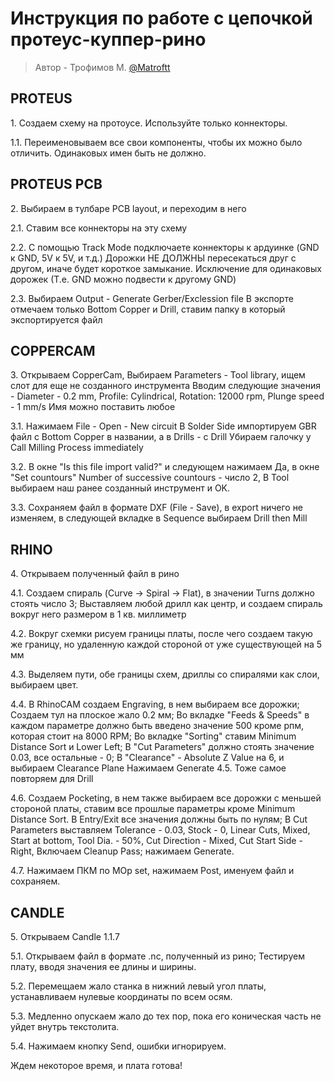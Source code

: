 # Инструкция по работе с цепочкой протеус-куппер-рино

> Автор - Трофимов М. [@Matroftt](https://github.com/Matroftt)


## PROTEUS

1\. Создаем схему на протоусе. Используйте только коннекторы.

1.1\. Переименовываем все свои компоненты, чтобы их можно было отличить. Одинаковых имен быть не должно.

## PROTEUS PCB

2\. Выбираем в тулбаре PCB layout, и переходим в него

2.1\. Ставим все коннекторы на эту схему

2.2\. С помощью Track Mode подключаете коннекторы к ардуинке (GND к GND, 5V к 5V, и т.д.)
     Дорожки НЕ ДОЛЖНЫ пересекаться друг с другом, иначе будет короткое замыкание. 
	Исключение для одинаковых дорожек (Т.е. GND можно подвести к другому GND)
 
2.3\. Выбираем Output - Generate Gerber/Exclession file
     В экспорте отмечаем только Bottom Copper и Drill, ставим папку в который экспортируется файл

## COPPERCAM
  
3\.  Открываем CopperCam, Выбираем Parameters - Tool library, ищем слот для еще не созданного инструмента
    Вводим следующие значения - Diameter - 0.2 mm, Profile: Cylindrical, Rotation: 12000 rpm, Plunge speed - 1 mm/s
    Имя можно поставить любое
    
3.1\. Нажимаем File - Open - New circuit
     В Solder Side импортируем GBR файл с Bottom Copper в названии, а в Drills - с Drill
     Убираем галочку у Call Milling Process immediately
     
3.2\. В окне "Is this file import valid?" и следующем нажимаем Да,
     в окне "Set countours" Number of successive countours - число 2, В Tool выбираем наш ранее созданный инструмент и OK.
     
3.3\.  Сохраняем файл в формате DXF (File - Save), в export ничего не изменяем, в следующей вкладке в Sequence выбираем Drill then Mill

## RHINO

4\. Открываем полученный файл в рино


4.1\. Создаем спираль (Curve -> Spiral -> Flat), в значении Turns должно стоять число 3;
	 Выставляем любой дрилл как центр, и создаем спираль вокруг него размером в 1 кв. миллиметр
  
4.2\. Вокруг схемки рисуем границы платы, после чего создаем такую же границу, но удаленную каждой стороной от уже существующей на 5 мм

4.3\. Выделяем пути, обе границы схем, дриллы со спиралями как слои, выбираем цвет. 

4.4\. В RhinoCAM создаем Engraving, в нем выбираем все дорожки;
     Создаем тул на плоское жало 0.2 мм;
     Во вкладке "Feeds & Speeds" в каждом параметре должно быть введено значение 500 кроме рпм, которая стоит на 8000 RPM;
     Во вкладке "Sorting" ставим Minimum Distance Sort и Lower Left;
     В "Cut Parameters" должно стоять значение 0.03, все остальные - 0;
     В "Clearance" - Absolute Z Value на 6, и выбираем Clearance Plane
     Нажимаем Generate
4.5\. Тоже самое повторяем для Drill

4.6\. Создаем Pocketing, в нем также выбираем все дорожки с меньшей стороной платы, ставим все прошлые параметры кроме Minimum Distance Sort.
      В Entry/Exit все значения должны быть по нулям;
      В Cut Parameters выставляем Tolerance - 0.03, Stock - 0, Linear Cuts, Mixed, Start at bottom, Tool Dia. - 50%,  Cut Direction - Mixed, Cut Start Side - Right, Включаем Cleanup Pass;
      нажимаем Generate.

4.7\. Нажимаем ПКМ по MOp set, нажимаем Post, именуем файл и сохраняем.


## CANDLE

5\.   Открываем Candle 1.1.7

5.1\. Открываем файл в формате .nc, полученный из рино; Тестируем плату, вводя значения ее длины и ширины.

5.2\. Перемещаем жало станка в нижний левый угол платы, устанавливаем нулевые координаты по всем осям.

5.3\. Медленно опускаем жало до тех пор, пока его коническая часть не уйдет внутрь текстолита.

5.4\. Нажимаем кнопку Send, ошибки игнорируем.

Ждем некоторое время, и плата готова!
